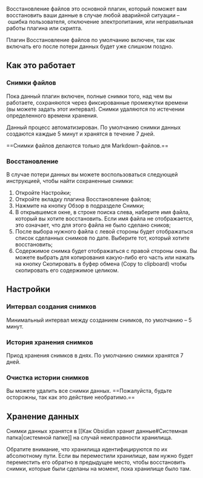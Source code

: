 Восстановление файлов это основной плагин, который поможет вам восстановить ваши данные в случае любой аварийной ситуации – ошибка пользователя, отключение электропитания, или неправильная работы плагина или скрипта.

Плагин Восстановление файлов по умолчанию включен, так как включать его после потери данных будет уже слишком поздно.

## Как это работает

### Снимки файлов

Пока данный плагин включен, полные снимки того, над чем вы работаете, сохраняются через фиксированные промежутки времени (вы можете задать этот интервал). Снимки удаляются по истечении определенного времени хранения.

Данный процесс автоматизирован. По умолчанию снимки данных создаются каждые 5 минут и хранятся в течение 7 дней.

==Снимки файлов делаются только для Markdown-файлов.==

### Восстановление

В случае потери данных вы можете воспользоваться следующей инструкцией, чтобы найти сохраненные снимки:

1. Откройте Настройки;
2. Откройте вкладку плагина Восстановление файлов;
3. Нажмите на кнопку Обзор в подразделе Снимки;
4. В открывшемся окне, в строке поиска слева, наберите имя файла, который вы хотите восстановить. Если имя файла не отображается, это означает, что для этого файла не было сделано сников;
5. После выбора нужного файла с левой стороны будет отображаться список сделанных снимков по дате. Выберите тот, который хотите восстановить;
6. Содержимое снимка будет отображаться с правой стороны окна. Вы можете выбрать для копирования какую-либо его часть или нажать на кнопку Скопировать в буфер обмена (Copy to clipboard) чтобы скопировать его содержимое целиком.

## Настройки

### Интервал создания снимков

Минимальный интервал между созданием снимков, по умолчанию – 5 минут.

### История хранения снимков

Приод хранения снимков в днях. По умолчанию снимки хранятся 7 дней.

### Очистка истории снимков

Вы можете удалить все снимки данных. ==Пожалуйста, будьте осторожны, так как это действие необратимо.==

## Хранение данных

Снимки данных хранятся в [[Как Obsidian хранит данные#Системная папка|системной папке]] на случай неисправности хранилища.

Обратите внимание, что хранилища идентифицируются по их абсолютному пути. Если вы переместили хранилище, вам нужно будет переместить его обратно в предыдущее место, чтобы восстановить снимки, которые были сделаны на момент, пока хранилище было там.